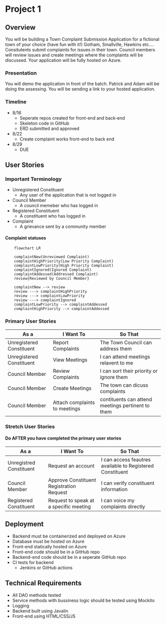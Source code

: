 # Project 1

## Overview
You will be building a Town Complaint Submission Application for a fictional town of your choice (have fun with it!) Gotham, Smallville, Hawkins etc.... Consitutents submit complaints for issues in their town. Council members will review issues and create meetings where the complaints will be discussed. Your application will be fully hosted on Azure.

### Presentation
You will demo the application in front of the batch. Patrick and Adam will be doing the assessing. You will be sending a link to your hosted application.


### Timeline
- 8/16
  - Seperate repos created for front-end and back-end
  - Skeleton code in GitHub
  - ERD submitted and approved
- 8/22
  - Create complaint works front-end to back end
- 8/29
  - DUE


## User Stories



### Important Terminology
- Unregistered Constituent
  - Any user of the application that is not logged in
- Council Member
  - A council memeber who has logged in
- Registered Constituent
  - A constituent who has logged in
- Complaint
  - A grievance sent by a community member


#### Complaint statuses

```mermaid
    flowchart LR

    complaintNew(Unreviewed Complaint)
    complaintHighPriority(Low Priority Complaint)
    complaintLowPriority(High Priority Complaint)
    complaintIgnored(Ignored Complaint)
    complaintAddessed(Addressed Complaint)
    review{Reviewed by Council Member}

    complaintNew --> review
    review ---> complaintHighPriority 
    review ---> complaintLowPriority 
    review ---> complaintIgnored 
    complaintLowPriority --> complaintAddessed
    complaintHighPriority --> complaintAddessed
```

### Primary User Stories
|As a| I Want To | So That|
|----|-----------|--------|
|Unregistered Constituent| Report Complaints | The Town Council can address them|
|Unregistered Constituent| View Meetings | I can attend meetings relavent to me |
|Council Member| Review Complaints | I can sort their priority or ignore them|
|Council Member | Create Meetings |  The town can dicuss complaints|
|Council Member | Attach complaints to meetings | contituents can attend meetings pertinent to them|


### Stretch User Stories
#### Do AFTER you have completed the primary user stories
|As a| I Want To | So That|
|----|-----------|--------|
|Unregistred Constituent| Request an account | I can access feautres available to Registered Constituent|
|Council Member | Approve Constituent Registration Request | I can verify constituent information |
|Registered Constituent| Request to speak at a specific meeting | I can voice my complaints directly|


## Deployment
- Backend must be containerized and deployed on Azure
- Database must be hosted on Azure 
- Front-end statically hosted on Azure
- Front-end code should be in a GitHub repo
- Backend-end code should be in a seperate GitHub repo
- CI tests for backend 
  - Jenkins or GitHub actions

## Technical Requirements
- All DAO methods tested
- Service methods with bussiness logic should be tested using Mockito
- Logging 
- Backend built using Javalin
- Front-end using HTML/CSS/JS